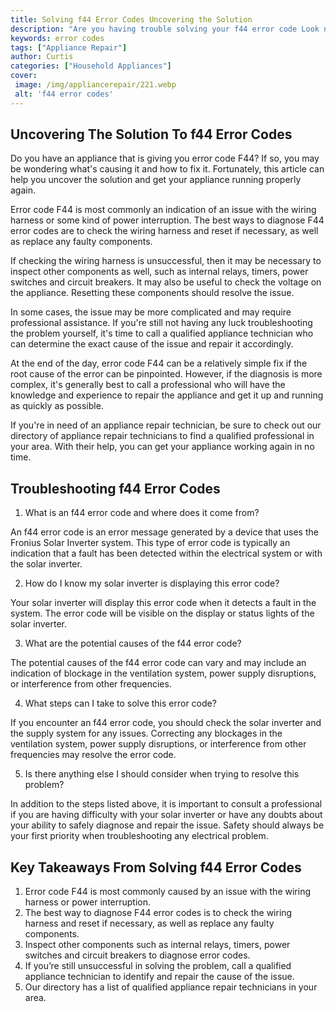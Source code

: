 ```yaml
---
title: Solving f44 Error Codes Uncovering the Solution
description: "Are you having trouble solving your f44 error code Look no further as this blog post will provide you with an in-depth guide on understanding and troubleshooting the f44 error code"
keywords: error codes
tags: ["Appliance Repair"]
author: Curtis
categories: ["Household Appliances"]
cover: 
 image: /img/appliancerepair/221.webp
 alt: 'f44 error codes'
---
```

## Uncovering The Solution To f44 Error Codes
Do you have an appliance that is giving you error code F44? If so, you may be wondering what's causing it and how to fix it. Fortunately, this article can help you uncover the solution and get your appliance running properly again. 

Error code F44 is most commonly an indication of an issue with the wiring harness or some kind of power interruption. The best ways to diagnose F44 error codes are to check the wiring harness and reset if necessary, as well as replace any faulty components. 

If checking the wiring harness is unsuccessful, then it may be necessary to inspect other components as well, such as internal relays, timers, power switches and circuit breakers. It may also be useful to check the voltage on the appliance. Resetting these components should resolve the issue. 

In some cases, the issue may be more complicated and may require professional assistance. If you're still not having any luck troubleshooting the problem yourself, it's time to call a qualified appliance technician who can determine the exact cause of the issue and repair it accordingly. 

At the end of the day, error code F44 can be a relatively simple fix if the root cause of the error can be pinpointed. However, if the diagnosis is more complex, it's generally best to call a professional who will have the knowledge and experience to repair the appliance and get it up and running as quickly as possible. 

If you're in need of an appliance repair technician, be sure to check out our directory of appliance repair technicians to find a qualified professional in your area. With their help, you can get your appliance working again in no time.

## Troubleshooting f44 Error Codes

1. What is an f44 error code and where does it come from?

An f44 error code is an error message generated by a device that uses the Fronius Solar Inverter system. This type of error code is typically an indication that a fault has been detected within the electrical system or with the solar inverter. 

2. How do I know my solar inverter is displaying this error code?

Your solar inverter will display this error code when it detects a fault in the system. The error code will be visible on the display or status lights of the solar inverter. 

3. What are the potential causes of the f44 error code?

The potential causes of the f44 error code can vary and may include an indication of blockage in the ventilation system, power supply disruptions, or interference from other frequencies. 

4. What steps can I take to solve this error code?

If you encounter an f44 error code, you should check the solar inverter and the supply system for any issues. Correcting any blockages in the ventilation system, power supply disruptions, or interference from other frequencies may resolve the error code. 

5. Is there anything else I should consider when trying to resolve this problem?

In addition to the steps listed above, it is important to consult a professional if you are having difficulty with your solar inverter or have any doubts about your ability to safely diagnose and repair the issue. Safety should always be your first priority when troubleshooting any electrical problem.

## Key Takeaways From Solving f44 Error Codes 
1. Error code F44 is most commonly caused by an issue with the wiring harness or power interruption. 
2. The best way to diagnose F44 error codes is to check the wiring harness and reset if necessary, as well as replace any faulty components.
3. Inspect other components such as internal relays, timers, power switches and circuit breakers to diagnose error codes. 
4. If you’re still unsuccessful in solving the problem, call a qualified appliance technician to identify and repair the cause of the issue. 
5. Our directory has a list of qualified appliance repair technicians in your area.

